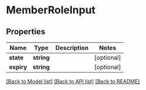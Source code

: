 # MemberRoleInput

## Properties
Name | Type | Description | Notes
------------ | ------------- | ------------- | -------------
**state** | **string** |  | [optional] 
**expiry** | **string** |  | [optional] 

[[Back to Model list]](../README.md#documentation-for-models) [[Back to API list]](../README.md#documentation-for-api-endpoints) [[Back to README]](../README.md)


